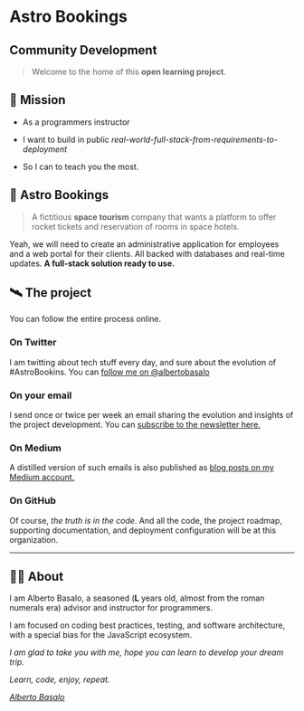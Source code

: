 # Astro Bookings

## Community Development

>Welcome to the home of this **open learning project**.


## 🔭 Mission

- As a programmers instructor

- I want to build in public _real-world-full-stack-from-requirements-to-deployment_

- So I can to teach you the most.



## 🚀 Astro Bookings

> A fictitious **space tourism** company that wants a platform to offer rocket tickets and reservation of rooms in space hotels.

Yeah, we will need to create an administrative application for employees and a web portal for their clients. All backed with databases and real-time updates. **A full-stack solution ready to use.**



## 🛰️ The project

You can follow the entire process online.

### On Twitter

I am twitting about tech stuff every day, and sure about the evolution of #AstroBookins. You can [follow me on @albertobasalo](https://twitter.com/albertobasalo)

### On your email

I send once or twice per week an email sharing the evolution and insights of the project development. You can [subscribe to the newsletter here.](https://www.getrevue.co/profile/albertobasalo)

### On Medium

A distilled version of such emails is also published as [blog posts on my Medium account.](https://medium.com/@albertobasalo)

### On GitHub

Of course, *the truth is in the code*. And all the code, the project roadmap, supporting documentation, and deployment configuration will be at this organization.

---

## 👨‍🚀 About

I am Alberto Basalo, a seasoned (**L** years old, almost from the roman numerals era) advisor and instructor for programmers.

I am focused on coding best practices, testing, and software architecture, with a special bias for the JavaScript ecosystem.

*I am glad to take you with me, hope you can* *learn to develop your dream trip.*

*Learn, code, enjoy, repeat.*

*[Alberto Basalo](https://github.com/albertobasalo)*




